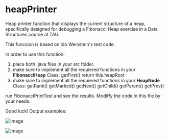 # heapPrinter
Heap printer function that displays the current structure of a heap, specifically designed for debugging a Fibonacci Heap exercise in a Data Structures course at TAU. 

This funcsion is based on Ido Weinstein's test code.

In order to use this function:
1. place both .java files in your src folder.
2. make sure to implement all the requiered functions in your **FibonacciHeap** Class:
  getFirst() return this.heapRoot
3. make sure to implement all the requiered functions in your **HeapNode** Class:
  getRank()
  getMarked()
  getNext()
  getChild()
  getParent()
  getPrev()
  
run FibonacciPrintTest and see the results. Modiffy the code in this file by your needs.

Good luck!
Output examples:

![image](https://user-images.githubusercontent.com/112472485/211810711-5570cc85-93cb-430e-8f64-94f30a6a7303.png)

![image](https://user-images.githubusercontent.com/112472485/211811671-99df631b-bf20-4aa1-8a6f-60181812f633.png)

